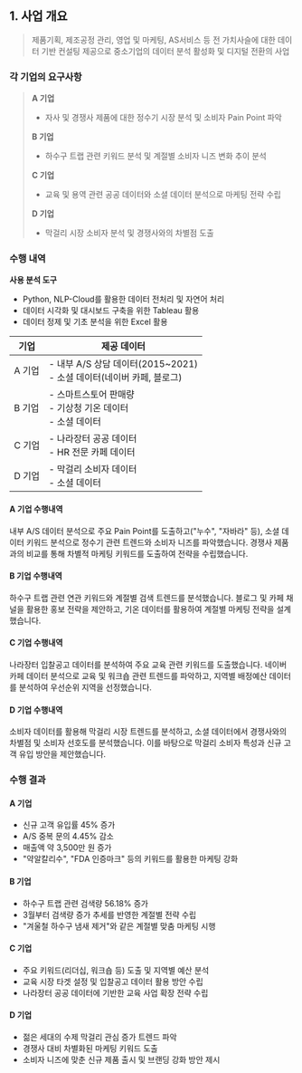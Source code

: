 ## 1. 사업 개요

> 제품기획, 제조공정 관리, 영업 및 마케팅, AS서비스 등 전 가치사슬에 대한 데이터 기반 컨설팅 제공으로 중소기업의 데이터 분석 활성화 및 디지털 전환의 사업


### 각 기업의 요구사항

> **A 기업**
>
> - 자사 및 경쟁사 제품에 대한 정수기 시장 분석 및 소비자 Pain Point 파악
>
> **B 기업**
>
> - 하수구 트랩 관련 키워드 분석 및 계절별 소비자 니즈 변화 추이 분석
>
> **C 기업**
>
> - 교육 및 용역 관련 공공 데이터와 소셜 데이터 분석으로 마케팅 전략 수립
>
> **D 기업**
>
> - 막걸리 시장 소비자 분석 및 경쟁사와의 차별점 도출

### 수행 내역

**사용 분석 도구**
- Python, NLP-Cloud를 활용한 데이터 전처리 및 자연어 처리
- 데이터 시각화 및 대시보드 구축을 위한 Tableau 활용
- 데이터 정제 및 기초 분석을 위한 Excel 활용

| 기업 | 제공 데이터 |
|------|------------|
| A 기업 | - 내부 A/S 상담 데이터(2015~2021)<br>- 소셜 데이터(네이버 카페, 블로그) |
| B 기업 | - 스마트스토어 판매량<br>- 기상청 기온 데이터<br>- 소셜 데이터 |
| C 기업 | - 나라장터 공공 데이터<br>- HR 전문 카페 데이터 |
| D 기업 | - 막걸리 소비자 데이터<br>- 소셜 데이터 |

#### **A 기업 수행내역**

내부 A/S 데이터 분석으로 주요 Pain Point를 도출하고("누수", "자바라" 등), 소셜 데이터 키워드 분석으로 정수기 관련 트렌드와 소비자 니즈를 파악했습니다. 경쟁사 제품과의 비교를 통해 차별적 마케팅 키워드를 도출하여 전략을 수립했습니다.

#### **B 기업 수행내역**

하수구 트랩 관련 연관 키워드와 계절별 검색 트렌드를 분석했습니다. 블로그 및 카페 채널을 활용한 홍보 전략을 제안하고, 기온 데이터를 활용하여 계절별 마케팅 전략을 설계했습니다.

#### **C 기업 수행내역**

나라장터 입찰공고 데이터를 분석하여 주요 교육 관련 키워드를 도출했습니다. 네이버 카페 데이터 분석으로 교육 및 워크숍 관련 트렌드를 파악하고, 지역별 배정예산 데이터를 분석하여 우선순위 지역을 선정했습니다.

#### **D 기업 수행내역**

소비자 데이터를 활용해 막걸리 시장 트렌드를 분석하고, 소셜 데이터에서 경쟁사와의 차별점 및 소비자 선호도를 분석했습니다. 이를 바탕으로 막걸리 소비자 특성과 신규 고객 유입 방안을 제안했습니다.

### 수행 결과

#### **A 기업**

- 신규 고객 유입률 45% 증가
- A/S 중복 문의 4.45% 감소
- 매출액 약 3,500만 원 증가
- "약알칼리수", "FDA 인증마크" 등의 키워드를 활용한 마케팅 강화

#### **B 기업**

- 하수구 트랩 관련 검색량 56.18% 증가
- 3월부터 검색량 증가 추세를 반영한 계절별 전략 수립
- "겨울철 하수구 냄새 제거"와 같은 계절별 맞춤 마케팅 시행

#### **C 기업**

- 주요 키워드(리더십, 워크숍 등) 도출 및 지역별 예산 분석
- 교육 시장 타겟 설정 및 입찰공고 데이터 활용 방안 수립
- 나라장터 공공 데이터에 기반한 교육 사업 확장 전략 수립

#### **D 기업**

- 젊은 세대의 수제 막걸리 관심 증가 트렌드 파악
- 경쟁사 대비 차별화된 마케팅 키워드 도출
- 소비자 니즈에 맞춘 신규 제품 출시 및 브랜딩 강화 방안 제시